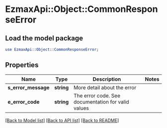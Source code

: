 # EzmaxApi::Object::CommonResponseError

## Load the model package
```perl
use EzmaxApi::Object::CommonResponseError;
```

## Properties
Name | Type | Description | Notes
------------ | ------------- | ------------- | -------------
**s_error_message** | **string** | More detail about the error | 
**e_error_code** | **string** | The error code. See documentation for valid values | 

[[Back to Model list]](../README.md#documentation-for-models) [[Back to API list]](../README.md#documentation-for-api-endpoints) [[Back to README]](../README.md)


